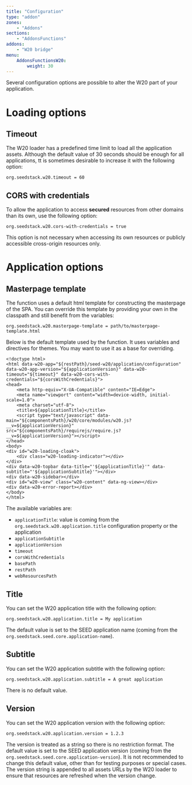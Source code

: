 ```yaml
---
title: "Configuration"
type: "addon"
zones:
    - "Addons"
sections:
    - "AddonsFunctions"
addons:
    - "W20 bridge"
menu:
    AddonsFunctionsW20:
        weight: 30
---
```


Several configuration options are possible to alter the W20 part of your application.

# Loading options

## Timeout

The W20 loader has a predefined time limit to load all the application assets. Although the default value of 30 seconds
should be enough for all applications, tt is sometimes desirable to increase it with the following option:

    org.seedstack.w20.timeout = 60

## CORS with credentials

To allow the application to access **secured** resources from other domains than its own, use the following option:

    org.seedstack.w20.cors-with-credentials = true

This option is not necessary when accessing its own resources or publicly accessible cross-origin resources only.

# Application options

## Masterpage template

The function uses a default html template for constructing the masterpage of the SPA. You can override this template by 
providing your own in the classpath and still benefit from the variables:

    org.seedstack.w20.masterpage-template = path/to/masterpage-template.html

Below is the default template used by the function. It uses variables and directives for themes. You may want to use it 
as a base for overriding. 

    <!doctype html>
    <html data-w20-app="${restPath}/seed-w20/application/configuration" data-w20-app-version="${applicationVersion}" data-w20-timeout="${timeout}" data-w20-cors-with-credentials="${corsWithCredentials}">
    <head>
        <meta http-equiv="X-UA-Compatible" content="IE=Edge">
        <meta name="viewport" content="width=device-width, initial-scale=1.0">
        <meta charset="utf-8">
        <title>${applicationTitle}</title>
        <script type="text/javascript" data-main="${componentsPath}/w20/core/modules/w20.js?__v=${applicationVersion}" src="${componentsPath}/requirejs/require.js?__v=${applicationVersion}"></script>
    </head>
    <body>
    <div id="w20-loading-cloak">
        <div class="w20-loading-indicator"></div>
    </div>
    <div data-w20-topbar data-title="'${applicationTitle}'" data-subtitle="'${applicationSubtitle}'"></div>
    <div data-w20-sidebar></div>
    <div id="w20-view" class="w20-content" data-ng-view></div>
    <div data-w20-error-report></div>
    </body>
    </html>
    
The available variables are:
    
* `applicationTitle`: value is coming from the `org.seedstack.w20.application.title` configuration property or the
   application 
* `applicationSubtitle`
* `applicationVersion`
* `timeout`
* `corsWithCredentials`
* `basePath`
* `restPath`
* `webResourcesPath`      

## Title

You can set the W20 application title with the following option:

    org.seedstack.w20.application.title = My application

The default value is set to the SEED application name (coming from the `org.seedstack.seed.core.application-name`).

## Subtitle

You can set the W20 application subtitle with the following option:

    org.seedstack.w20.application.subtitle = A great application

There is no default value.

## Version

You can set the W20 application version with the following option:

    org.seedstack.w20.application.version = 1.2.3

The version is treated as a string so there is no restriction format. The default value is set to the SEED application
version (coming from the `org.seedstack.seed.core.application-version`). It is not recommended to change this default
value, other than for testing purposes or special cases. The version string is appended to all assets URLs by the
W20 loader to ensure that resources are refreshed when the version change.
